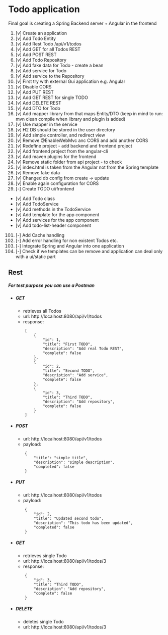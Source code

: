 # Todo application
Final goal is creating a Spring Backend server + Angular in the frontend
 
 
1. [v] Create an application
2. [v] Add Todo Entity
3. [v] Add Rest Todo /api/v1/todos
4. [v] Add GET for all Todos REST
5. [v] Add POST REST
6. [v] Add Todo Repository
7. [v] Add fake data for Todo - create a bean
8. [v] Add service for Todo
9. [v] Add service to the Repository
10. [v] First try with external Gui application e.g. Angular
11. [v] Disable CORS
12. [v] Add PUT REST
13. [v] Add GET REST for single TODO
14. [v] Add DELETE REST
15. [v] Add DTO for Todo
16. [v] Add mapper library from that maps Entity/DTO (keep in mind to run: mvn clean compile when library and plugin is added)
17. [v] Use mapper in the service
18. [v]  H2 DB should be stored in the user directory
19. [v] Add simple controller, and redirect view
20. [v] Remove @EnableWebMvc anc CORS and add another CORS
21. [v] Redefine project - add backend and frontend project
22. [v] Add frontend project from the angular-cli
23. [v] Add maven plugins for the frontend
24. [v] Remove static folder from api project - to check
25. [v] index.html is taken from the Angular not from the Spring template
26. [v] Remove fake data
27. [v] Changed db config from create -> update
28. [v] Enable again configuration for CORS
29. [-] Create TODO ui/frontend
-  [v] Add Todo class
-  [v] Add TodoService
-  [v] Add methods in the TodoService
-  [v] Add template for the app component
-  [v] Add services for the app component
- [v] Add  todo-list-header component

101. [-]  Add Cache handling
201. [-] Add error handling for non existent Todos etc.
205. [-] Integrate Spring and Angular into one application
206. [-] Check if we templates can be remove and application can deal only with a ui/static part



## Rest
##### For test purpose you can use a Postman
- ##### GET 
    - retrieves all Todos
    - url: http://localhost:8080/api/v1/todos
    - response:
    ```
        [
            {
                "id": 1,
                "title": "First TODO",
                "description": "Add real Todo REST",
                "complete": false
            },
            {
                "id": 2,
                "title": "Second TODO",
                "description": "Add service",
                "complete": false
            },
            {
                "id": 3,
                "title": "Third TODO",
                "description": "Add repository",
                "complete": false
            }
        ]
    ```    
- ##### POST
    - url: http://localhost:8080/api/v1/todos
    - payload:
    ```
        {
            "title": "simple title",
            "description": "simple description",
            "completed": false
        }
    ```
- ##### PUT
    - url: http://localhost:8080/api/v1/todos
    - payload: 
    ```
        {
            "id": 2,
            "title": "Updated second todo",
            "description": "This todo has been updated",
            "completed": false
        }    
    ```
- ##### GET
    - retrieves single Todo
    - url: http://localhost:8080/api/v1/todos/3
    - response:
    ```
        {
            "id": 3,
            "title": "Third TODO",
            "description": "Add repository",
            "complete": false
        }
    ```
- ##### DELETE
    - deletes single Todo
    - url: http://localhost:8080/api/v1/todos/3
